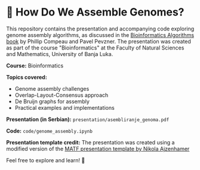 # 🧬 How Do We Assemble Genomes?
This repository contains the presentation and accompanying code exploring genome assembly algorithms, as discussed in the [Bioinformatics Algorithms book](https://www.bioinformaticsalgorithms.org/) by Phillip Compeau and Pavel Pevzner. The presentation was created as part of the course "Bioinformatics" at the Faculty of Natural Sciences and Mathematics, University of Banja Luka.

**Course:** Bioinformatics

**Topics covered:**
* Genome assembly challenges
* Overlap-Layout-Consensus approach
* De Bruijn graphs for assembly
* Practical examples and implementations

**Presentation (in Serbian):** `presentation/asembliranje_genoma.pdf`

**Code:** `code/genome_assembly.ipynb`

**Presentation template credit:** The presentation was created using a modified version of the [MATF presentation template by Nikola Ajzenhamer](https://github.com/ajzenhamernikola/matf-presentation-template/tree/master)

Feel free to explore and learn! 🚀
